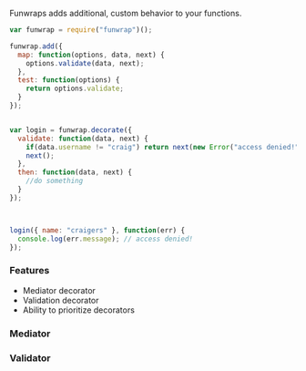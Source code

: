 Funwraps adds additional, custom behavior to your functions.


```javascript
var funwrap = require("funwrap")();

funwrap.add({
  map: function(options, data, next) {
    options.validate(data, next);
  },
  test: function(options) {
    return options.validate;
  }
});


var login = funwrap.decorate({
  validate: function(data, next) {
    if(data.username != "craig") return next(new Error("access denied!"));
    next();
  },
  then: function(data, next) {
    //do something
  }
});



login({ name: "craigers" }, function(err) {
  console.log(err.message); // access denied!
});

```

### Features

- Mediator decorator
- Validation decorator
- Ability to prioritize decorators

### Mediator

### Validator